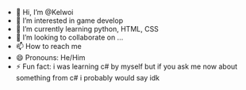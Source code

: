 - 👋 Hi, I’m @Kelwoi
- 👀 I’m interested in game develop
- 🌱 I’m currently learning python, HTML, CSS
- 💞️ I’m looking to collaborate on ...
- 📫 How to reach me
- 😄 Pronouns: He/Him
- ⚡ Fun fact: i was learning c# by myself but if you ask me now about something from c# i probably would say idk

<!---
Kelwoi/Kelwoi is a ✨ special ✨ repository because its `README.md` (this file) appears on your GitHub profile.
You can click the Preview link to take a look at your changes.
--->
